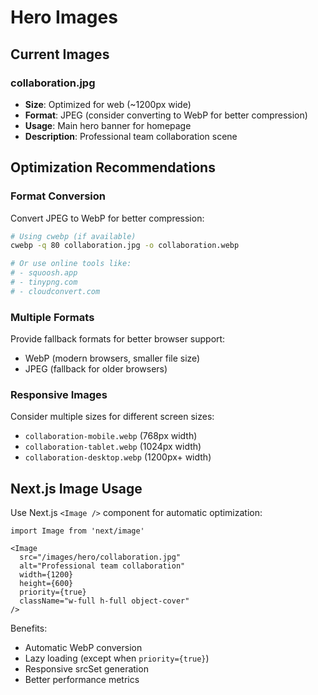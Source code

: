 # Hero Images

## Current Images

### collaboration.jpg
- **Size**: Optimized for web (~1200px wide)
- **Format**: JPEG (consider converting to WebP for better compression)
- **Usage**: Main hero banner for homepage
- **Description**: Professional team collaboration scene

## Optimization Recommendations

### Format Conversion
Convert JPEG to WebP for better compression:
```bash
# Using cwebp (if available)
cwebp -q 80 collaboration.jpg -o collaboration.webp

# Or use online tools like:
# - squoosh.app
# - tinypng.com
# - cloudconvert.com
```

### Multiple Formats
Provide fallback formats for better browser support:
- WebP (modern browsers, smaller file size)
- JPEG (fallback for older browsers)

### Responsive Images
Consider multiple sizes for different screen sizes:
- `collaboration-mobile.webp` (768px width)
- `collaboration-tablet.webp` (1024px width) 
- `collaboration-desktop.webp` (1200px+ width)

## Next.js Image Usage

Use Next.js `<Image />` component for automatic optimization:

```tsx
import Image from 'next/image'

<Image
  src="/images/hero/collaboration.jpg"
  alt="Professional team collaboration"
  width={1200}
  height={600}
  priority={true}
  className="w-full h-full object-cover"
/>
```

Benefits:
- Automatic WebP conversion
- Lazy loading (except when `priority={true}`)
- Responsive srcSet generation
- Better performance metrics